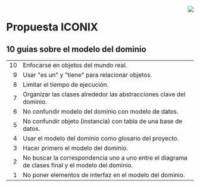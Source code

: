 <img src="https://iconixprocess.wordpress.com/wp-content/uploads/2007/01/usecasedriven-lg.png?w=510" align="right">

# Propuesta ICONIX

## 10 guias sobre el modelo del dominio

|||
|-:|-|
10| Enfocarse en objetos del mundo real.
9| Usar "es un" y "tiene" para relacionar objetos.
8| Limitar el tiempo de ejecución.
7| Organizar las clases alrededor las abstracciones clave del dominio.
6| No confundir modelo del dominio con modelo de datos.
5| No confundir objeto (instancia) con tabla de una base de datos.
4| Usar el modelo del dominio como glosario del proyecto.
3| Hacer primero el modelo del dominio.
2| No buscar la correspondencia uno a uno entre el diagrama de clases final y el modelo del dominio.
1| No poner elementos de interfaz en el modelo del dominio.
